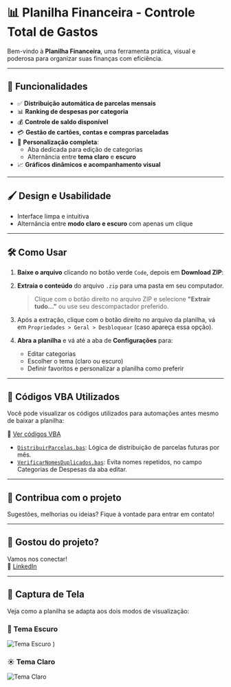 # 📊 Planilha Financeira - Controle Total de Gastos

Bem-vindo à **Planilha Financeira**, uma ferramenta prática, visual e poderosa para organizar suas finanças com eficiência.

---

## 🚀 Funcionalidades

- ✅ **Distribuição automática de parcelas mensais**
- 📊 **Ranking de despesas por categoria**
- 💰 **Controle de saldo disponível**
- 💳 **Gestão de cartões, contas e compras parceladas**
- 🎨 **Personalização completa**:
  - Aba dedicada para edição de categorias
  - Alternância entre **tema claro** e **escuro**
- 📈 **Gráficos dinâmicos e acompanhamento visual**

---

## 🖌️ Design e Usabilidade

- Interface limpa e intuitiva
- Alternância entre **modo claro e escuro** com apenas um clique

---


## 🛠️ Como Usar

1. **Baixe o arquivo** clicando no botão verde `Code`, depois em **Download ZIP**:

2. **Extraia o conteúdo** do arquivo `.zip` para uma pasta em seu computador.

   > Clique com o botão direito no arquivo ZIP e selecione **"Extrair tudo..."** ou use seu descompactador preferido.

3. Após a extração, clique com o botão direito no arquivo da planilha, vá em `Propriedades > Geral > Desbloquear` (caso apareça essa opção).

4. **Abra a planilha** e vá até a aba de **Configurações** para:
   * Editar categorias
   * Escolher o tema (claro ou escuro)
   * Definir favoritos e personalizar a planilha como preferir

---

## 🧠 Códigos VBA Utilizados

Você pode visualizar os códigos utilizados para automações antes mesmo de baixar a planilha:

📁 [Ver códigos VBA](./VBA)

- [`DistribuirParcelas.bas`](./VBA/DistribuirParcelas.bas): Lógica de distribuição de parcelas futuras por mês.
- [`VerificarNomesDuplicados.bas`](./VBA/VerificarNomesDuplicados.bas): Evita nomes repetidos, no campo Categorias de Despesas da aba editar.

---

## 🤝 Contribua com o projeto

Sugestões, melhorias ou ideias? Fique à vontade para entrar em contato!

---

## 🎉 Gostou do projeto?

Vamos nos conectar!  
💼 [LinkedIn](https://www.linkedin.com/in/fabricio-de-oliveira-bimbi-516719223/)

---

## 📸 Captura de Tela

Veja como a planilha se adapta aos dois modos de visualização:

### 🌙 Tema Escuro

![Tema Escuro](https://github.com/user-attachments/assets/ac4c9c4a-1e39-4408-a2a2-f984aaf2c5b8)
)

### ☀️ Tema Claro

![Tema Claro](https://github.com/user-attachments/assets/509f7d83-4fa1-480d-896a-be8b81bb02fe) 
